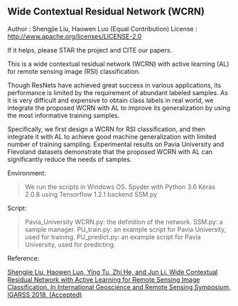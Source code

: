 ## Wide Contextual Residual Network (WCRN)

Author  : Shengjie Liu, Haowen Luo (Equal Contribution)
License : http://www.apache.org/licenses/LICENSE-2.0

If it helps, please STAR the project and CITE our papers.

This is a wide contextual residual network (WCRN) with active learning (AL) for remote sensing image (RSI) classification.

Though ResNets have achieved great success in various applications, its performance is limited by the requirement of abundant labeled samples. As it is very difficult and expensive to obtain class labels in real world, we integrate the proposed WCRN with AL to improve its generalization by using the most informative training samples.

Specifically, we first design a WCRN for RSI classification, and then integrate it with AL to achieve good machine generalization with limited number of training sampling. Experimental results on Pavia University and Flevoland datasets demonstrate that the proposed WCRN with AL can significantly reduce the needs of samples.

Environment:
> We run the scripts in Windows OS.
> Spyder with Python 3.6
> Keras 2.0.8 using Tensorflow 1.2.1 backend
> SSM.py

Script:
> Pavia_University
> WCRN.py:         the definition of the network.
> SSM.py:          a sample manager.
> PU_train.py:     an example script for Pavia University, used for training.
> PU_predict.py:   an example script for Pavia University, used for predicting.

Reference:

[Shengjie Liu, Haowen Luo, Ying Tu, Zhi He, and Jun Li. Wide Contextual Residual Network with Active Learning for Remote Sensing Image Classification. In International Geoscience and Remote Sensing Symposium, IGARSS 2018. (Accepted)](https://www.igarss2018.org/Papers/viewpapers.asp?papernum=2482)
